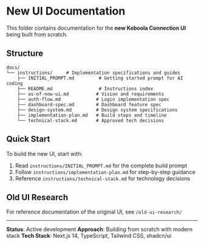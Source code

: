 # New UI Documentation

This folder contains documentation for the **new Keboola Connection UI** being built from scratch.

## Structure

```
docs/
└── instructions/     # Implementation specifications and guides
    ├── INITIAL_PROMPT.md         # Getting started prompt for AI coding
    ├── README.md                 # Instructions index
    ├── as-of-now-ui.md          # Vision and requirements
    ├── auth-flow.md             # Login implementation spec
    ├── dashboard-spec.md        # Dashboard feature spec
    ├── design-system.md         # Design system specifications
    ├── implementation-plan.md   # Build steps and timeline
    └── technical-stack.md       # Approved tech decisions
```

## Quick Start

To build the new UI, start with:
1. Read `instructions/INITIAL_PROMPT.md` for the complete build prompt
2. Follow `instructions/implementation-plan.md` for step-by-step guidance
3. Reference `instructions/technical-stack.md` for technology decisions

## Old UI Research

For reference documentation of the original UI, see `/old-ui-research/`

---

**Status**: Active development
**Approach**: Building from scratch with modern stack
**Tech Stack**: Next.js 14, TypeScript, Tailwind CSS, shadcn/ui
